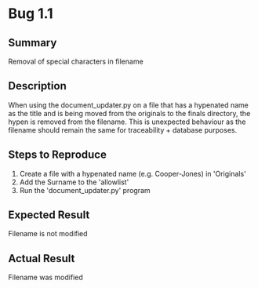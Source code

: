 # Bug 1.1

## Summary

Removal of special characters in filename

## Description

When using the document_updater.py on a file that has a hypenated name as the title and is being moved from the originals to the finals directory, the hypen is removed from the filename. This is unexpected behaviour as the filename should remain the same for traceability + database purposes.

## Steps to Reproduce

1. Create a file with a hypenated name (e.g. Cooper-Jones) in 'Originals'
2. Add the Surname to the 'allowlist'
3. Run the 'document_updater.py' program

## Expected Result

Filename is not modified

## Actual Result

Filename was modified

